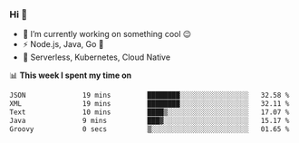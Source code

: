 ### Hi 👋

<!--
**nodejh/nodejh** is a ✨ _special_ ✨ repository because its `README.md` (this file) appears on your GitHub profile.

Here are some ideas to get you started:

- 🔭 I’m currently working on ...
- 🌱 I’m currently learning ...
- 👯 I’m looking to collaborate on ...
- 🤔 I’m looking for help with ...
- 💬 Ask me about ...
- 📫 How to reach me: ...
- 😄 Pronouns: ...
- ⚡ Fun fact: ...
-->

- 🔭 I’m currently working on something cool :wink:
- ⚡ Node.js, Java, Go :thought_balloon:
- 🤖 Serverless, Kubernetes, Cloud Native

📊 **This week I spent my time on**

<!--START_SECTION:waka-->

```txt
JSON              19 mins         ████████░░░░░░░░░░░░░░░░░   32.58 %
XML               19 mins         ████████░░░░░░░░░░░░░░░░░   32.11 %
Text              10 mins         ████▒░░░░░░░░░░░░░░░░░░░░   17.07 %
Java              9 mins          ███▓░░░░░░░░░░░░░░░░░░░░░   15.17 %
Groovy            0 secs          ▒░░░░░░░░░░░░░░░░░░░░░░░░   01.65 %
```

<!--END_SECTION:waka-->


<!--
:traffic_light: **Visitors**

![visitors](https://visitor-badge.glitch.me/badge?page_id=nodejh.nodejh)
-->
